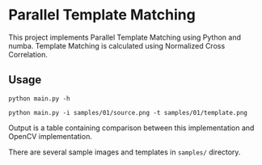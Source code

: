 # Parallel Template Matching

This project implements Parallel Template Matching using Python and numba.
Template Matching is calculated using Normalized Cross Correlation.

## Usage

`python main.py -h`

`python main.py -i samples/01/source.png -t samples/01/template.png`

Output is a table containing comparison between this implementation and OpenCV implementation.

There are several sample images and templates in `samples/` directory.
